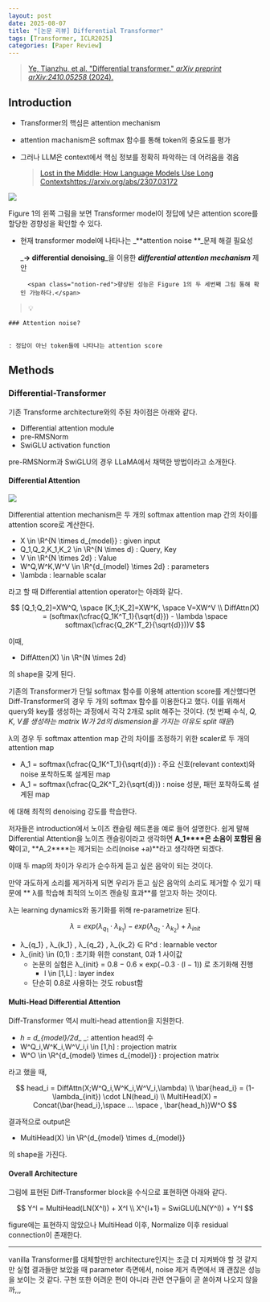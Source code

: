 ```yaml
---
layout: post
date: 2025-08-07
title: "[논문 리뷰] Differential Transformer"
tags: [Transformer, ICLR2025]
categories: [Paper Review]
---
```


> [Ye, Tianzhu, et al. "Differential transformer." ](https://arxiv.org/abs/2410.05258)[_arXiv preprint arXiv:2410.05258_](https://arxiv.org/abs/2410.05258)[ (2024).](https://arxiv.org/abs/2410.05258)



## Introduction

- Transformer의 핵심은 attention mechanism
- attention machanism은 softmax 함수를 통해 token의 중요도를 평가
- 그러나 LLM은 context에서 핵심 정보를 정확히 파악하는 데 어려움을 겪음

	> [Lost in the Middle: How Language Models Use Long Contextshttps://arxiv.org/abs/2307.03172](https://arxiv.org/abs/2307.03172)


![](https://prod-files-secure.s3.us-west-2.amazonaws.com/542b861c-36a8-4051-84e5-8804b6728dba/9083ea56-691a-4752-ae26-47f403431ac8/image.png?X-Amz-Algorithm=AWS4-HMAC-SHA256&X-Amz-Content-Sha256=UNSIGNED-PAYLOAD&X-Amz-Credential=ASIAZI2LB4662DJ3R25P%2F20250907%2Fus-west-2%2Fs3%2Faws4_request&X-Amz-Date=20250907T110104Z&X-Amz-Expires=3600&X-Amz-Security-Token=IQoJb3JpZ2luX2VjEDsaCXVzLXdlc3QtMiJHMEUCIEaNVpHuIb5Q9CmtG2CuVWV3qicu7n3e6DCM8WpKtfaqAiEA55vN4E%2BR1G7zOrC78hA8eBog6TBDQqIiur3Iyd54AjUqiAQIpP%2F%2F%2F%2F%2F%2F%2F%2F%2F%2FARAAGgw2Mzc0MjMxODM4MDUiDOTfRi7LFaVktSEriCrcAyS5b7cWc48ejOh8cf7%2F2l4o6xPMitf2a2VzlNatvdlCAjrc6hgZe5d4GrobqtPVdKuiHDVM1TzA7e2ApZ7IVSmdGc0yzXXzNOqRYrcWdTGP%2F6nX%2B6nfkho%2B4EQhpIbUZbfryTpyQlSzbCXchSf1tQZbxk09h8VWTear5eGFrZGRnm6djOuEMDa3yv07ezt0H%2B0Z9qft7Lou%2FIeE7LQrAfGKl04FHEFAUW4k68n2NI27w2Fx2eOxhKBSabZLTHr%2BVPseOchsagblogoZTCG7VAl%2B5rM4liPTq1XSRLzYY8bRhCNY63WaAcvg09oLbSS%2FeZx1iYYPRVPOkfYOdcw3Od12KFpEG1cTvMXKpKh30Lt%2B1JvkF6%2BEBGwSgcHo4N9BXnuQE2xq5%2BCJEAil6IiHJyOzewaaYdrJS7NnTvyEZ5NUVbdBYrHzPTBaTjk1GqDvCaNMj55EVjTQPYzE15sFsCkYSjkblyEkmLAhqVZRcl70qG9jiOdWOgiuK%2BGDr2qNMBtnWpzXQhULXxZMiSVf7rIVOtDuJQPu9zMFcijhJRawESF40%2BgFHXy9QM%2BpjJnLgDn1CLWEczupIJt3AflnrVuhs4L8s1vO%2Fh62G6YP92RjFXJwSTwW%2BtFHfNWIMJnK9cUGOqUBSAcw6EEylrlXbHexYGnf3VwV8OIQL%2F4RsznhDpGuTaPBh2nwSvTFZQ6istIuiQ4bFnrg9s4PX6RQR1oTs%2BhEttSKVfXnE%2FFY%2FxZPX5C8Ryqd%2BKc5KErP5UO6GNUNGhCm%2BBfx6siZg1D7jGw5lSmUVGI1F0KsBCpp%2BorX1gecyUPLBwcQfi45e53fH4aGv6hDod2F9XFzAJeSdD%2FVl0%2Bhvlk8Wo9x&X-Amz-Signature=eaaaa496240b1c34103445be4041692706e4ba9b71198de62acafe44a51aa750&X-Amz-SignedHeaders=host&x-amz-checksum-mode=ENABLED&x-id=GetObject)


Figure 1의 왼쪽 그림을 보면 Transformer model이 정답에 낮은 attention score를 할당한 경향성을 확인할 수 있다.

- 현재 transformer model에 나타나는 _**attention noise **_문제 해결 필요성

	_**→ differential denoising**_을 이용한 _**differential attention mechanism**_ 제안


		<span class="notion-red">향상된 성능은 Figure 1의 두 세번째 그림 통해 확인 가능하다.</span>


> 💡 


	### Attention noise?


	: 정답이 아닌 token들에 나타나는 attention score



## Methods



### Differential-Transformer


기존 Transforme architecture와의 주된 차이점은 아래와 같다.

- Differential attention module
- pre-RMSNorm
- SwiGLU activation function

pre-RMSNorm과 SwiGLU의 경우 LLaMA에서 채택한 방법이라고 소개한다.



#### Differential Attention


![](https://prod-files-secure.s3.us-west-2.amazonaws.com/542b861c-36a8-4051-84e5-8804b6728dba/116d70b2-1963-4810-9167-f4c7d8a06e8f/image.png?X-Amz-Algorithm=AWS4-HMAC-SHA256&X-Amz-Content-Sha256=UNSIGNED-PAYLOAD&X-Amz-Credential=ASIAZI2LB4662DJ3R25P%2F20250907%2Fus-west-2%2Fs3%2Faws4_request&X-Amz-Date=20250907T110104Z&X-Amz-Expires=3600&X-Amz-Security-Token=IQoJb3JpZ2luX2VjEDsaCXVzLXdlc3QtMiJHMEUCIEaNVpHuIb5Q9CmtG2CuVWV3qicu7n3e6DCM8WpKtfaqAiEA55vN4E%2BR1G7zOrC78hA8eBog6TBDQqIiur3Iyd54AjUqiAQIpP%2F%2F%2F%2F%2F%2F%2F%2F%2F%2FARAAGgw2Mzc0MjMxODM4MDUiDOTfRi7LFaVktSEriCrcAyS5b7cWc48ejOh8cf7%2F2l4o6xPMitf2a2VzlNatvdlCAjrc6hgZe5d4GrobqtPVdKuiHDVM1TzA7e2ApZ7IVSmdGc0yzXXzNOqRYrcWdTGP%2F6nX%2B6nfkho%2B4EQhpIbUZbfryTpyQlSzbCXchSf1tQZbxk09h8VWTear5eGFrZGRnm6djOuEMDa3yv07ezt0H%2B0Z9qft7Lou%2FIeE7LQrAfGKl04FHEFAUW4k68n2NI27w2Fx2eOxhKBSabZLTHr%2BVPseOchsagblogoZTCG7VAl%2B5rM4liPTq1XSRLzYY8bRhCNY63WaAcvg09oLbSS%2FeZx1iYYPRVPOkfYOdcw3Od12KFpEG1cTvMXKpKh30Lt%2B1JvkF6%2BEBGwSgcHo4N9BXnuQE2xq5%2BCJEAil6IiHJyOzewaaYdrJS7NnTvyEZ5NUVbdBYrHzPTBaTjk1GqDvCaNMj55EVjTQPYzE15sFsCkYSjkblyEkmLAhqVZRcl70qG9jiOdWOgiuK%2BGDr2qNMBtnWpzXQhULXxZMiSVf7rIVOtDuJQPu9zMFcijhJRawESF40%2BgFHXy9QM%2BpjJnLgDn1CLWEczupIJt3AflnrVuhs4L8s1vO%2Fh62G6YP92RjFXJwSTwW%2BtFHfNWIMJnK9cUGOqUBSAcw6EEylrlXbHexYGnf3VwV8OIQL%2F4RsznhDpGuTaPBh2nwSvTFZQ6istIuiQ4bFnrg9s4PX6RQR1oTs%2BhEttSKVfXnE%2FFY%2FxZPX5C8Ryqd%2BKc5KErP5UO6GNUNGhCm%2BBfx6siZg1D7jGw5lSmUVGI1F0KsBCpp%2BorX1gecyUPLBwcQfi45e53fH4aGv6hDod2F9XFzAJeSdD%2FVl0%2Bhvlk8Wo9x&X-Amz-Signature=f5e27a260ee8550ab8b2ced9403f53ca5a3189219f3f8bfa1771c3534febd06d&X-Amz-SignedHeaders=host&x-amz-checksum-mode=ENABLED&x-id=GetObject)


Differential attention mechanism은 두 개의 softmax attention map 간의 차이를 attention score로 계산한다.

- X \in \R^{N \times d\_{model}} : given input
- Q\_1,Q\_2,K\_1,K\_2 \in \R^{N \times d} : Query, Key
- V \in \R^{N \times 2d} : Value
- W^Q,W^K,W^V \in \R^{d\_{model} \times 2d} : parameters
- \lambda : learnable scalar

라고 할 때 Differential attention operator는 아래와 같다.


$$
[Q_1;Q_2]=XW^Q, \space [K_1;K_2]=XW^K, \space V=XW^V \\
DiffAttn(X) = (softmax(\cfrac{Q_1K^T_1}{\sqrt{d}}) - \lambda \space softmax(\cfrac{Q_2K^T_2}{\sqrt{d}}))V
$$


이때,

- DiffAtten(X) \in \R^{N \times 2d}

의 shape을 갖게 된다.


기존의 Transformer가 단일 softmax 함수를 이용해 attention score를 계산했다면 Diff-Transformer의 경우 두 개의 softmax 함수를 이용한다고 했다. 이를 위해서 query와 key를 생성하는 과정에서 각각 2개로 split 해주는 것이다. <span class="notion-red">(첫 번째 수식, </span><span class="notion-red">_Q, K, V를 생성하는 matrix W가 2d의 dismension을 가지는 이유도 split 때문_</span><span class="notion-red">)</span>


 λ의 경우 두 softmax attention map 간의 차이를 조정하기 위한 scaler로 두 개의 attention map

- A\_1 = softmax(\cfrac{Q\_1K^T\_1}{\sqrt{d}}) : 주요 신호(relevant context)와 noise 포착하도록 설계된 map
- A\_1 = softmax(\cfrac{Q\_2K^T\_2}{\sqrt{d}}) : noise 성분, 패턴 포착하도록 설계된 map 

에 대해 최적의 denoising 강도를 학습한다.


저자들은 introduction에서 노이즈 캔슬링 헤드폰을 예로 들어 설명한다. 쉽게 말해 Differential Attention을 노이즈 캔슬링이라고 생각하면 **A\_1****은 소음이 포함된 음악**이고, **A\_2****는 제거되는 소리(noise +a)**라고 생각하면 되겠다. 


이때 두 map의 차이가 우리가 순수하게 듣고 싶은 음악이 되는 것이다. 


만약 과도하게 소리를 제거하게 되면 우리가 듣고 싶은 음악의 소리도 제거할 수 있기 때문에 ** λ를 학습해 최적의 노이즈 캔슬링 효과**를 얻고자 하는 것이다.


λ는 learning dynamics와 동기화를 위해 re-parametrize 된다.


$$
\lambda = exp(\lambda_{q_1} \cdot \lambda_{k_1}) - exp(\lambda_{q_2} \cdot \lambda_{k_2}) + \lambda_{init}
$$

- λ\_{q\_1} , λ\_{k\_1} , λ\_{q\_2} , λ\_{k\_2} ∈ R^d : learnable vector
- λ\_{init} \in (0,1) : 초기화 위한 constant, 0과 1 사이값
	- 논문의 실험은 λ\_{init} = 0.8 − 0.6 × exp(−0.3 · (l − 1)) 로 초기화해 진행
		- l \in [1,L] : layer index
	- 단순히 0.8로 사용하는 것도 robust함


#### **Multi-Head Differential Attention**


Diff-Transformer 역시 multi-head attention을 지원한다.

- _h = d\_{model}/2d__ _: attention head의 수
- W^Q\_i,W^K\_i,W^V\_i,i \in [1,h] : projection matrix
- W^O \in \R^{d\_{model} \times d\_{model}} : projection matrix

라고 했을 때,


$$
head_i = DiffAttn(X;W^Q_i,W^K_i,W^V_i,\lambda) \\
\bar{head_i} = (1-\lambda_{init}) \cdot LN(head_i) \\
MultiHead(X) = Concat(\bar{head_i},\space ... \space , \bar{head_h})W^O
$$


결과적으로 output은

- MultiHead(X) \in \R^{d\_{model} \times d\_{model}}

의 shape을 가진다.



#### Overall Architecture


그림에 표현된 Diff-Transformer block을 수식으로 표현하면 아래와 같다.


$$
Y^l = MultiHead(LN(X^l)) + X^l \\
X^{l+1} = SwiGLU(LN(Y^l)) + Y^l
$$


figure에는 표현하지 않았으나 MultiHead 이후, Normalize 이후 residual connection이 존재한다.


---


vanilla Transformer를 대체할만한 architecture인지는 조금 더 지켜봐야 할 것 같지만 실험 결과들만 보았을 때 parameter 측면에서, noise 제거 측면에서 꽤 괜찮은 성능을 보이는 것 같다. 구현 또한 어려운 편이 아니라 관련 연구들이 곧 쏟아져 나오지 않을까,,,

